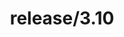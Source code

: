 ---
title: "release/3.10"
description: >
  release/3.10 CHANGELOG 汇总，最近发布版本: v3.10.5 , 时间: 2023-09-08
weight: -310
---